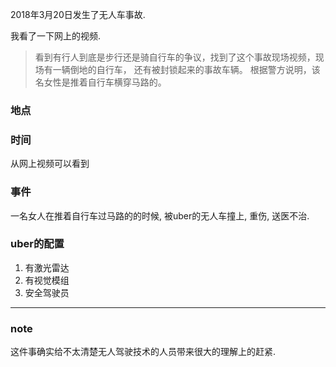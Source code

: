 2018年3月20日发生了无人车事故.

我看了一下网上的视频.

> 看到有行人到底是步行还是骑自行车的争议，找到了这个事故现场视频，现场有一辆倒地的自行车，
> 还有被封锁起来的事故车辆。
> 根据警方说明，该名女性是推着自行车横穿马路的。

### 地点

### 时间
从网上视频可以看到

### 事件

一名女人在推着自行车过马路的的时候, 被uber的无人车撞上, 重伤, 送医不治. 

### uber的配置

1. 有激光雷达
2. 有视觉模组
3. 安全驾驶员

----

### note

这件事确实给不太清楚无人驾驶技术的人员带来很大的理解上的赶紧.

